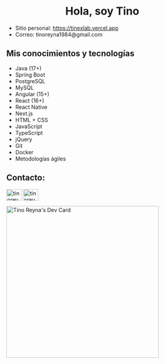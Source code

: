 <h1 align="center">Hola, soy Tino</h1>

<ul>
  <li>Sitio personal: <a href="https://tinexlab.vercel.app" target="blank">https://tinexlab.vercel.app</a></li>
  <li>Correo: tinoreyna1984@gmail.com</li>
</ul>
<h2>Mis conocimientos y tecnologías</h2>
<ul>
  <li>Java (17+)</li>
  <li>Spring Boot</li>
  <li>PostgreSQL</li>
  <li>MySQL</li>
  <li>Angular (15+)</li>
  <li>React (16+)</li>
  <li>React Native</li>
  <li>Next.js</li>
  <li>HTML + CSS</li>
  <li>JavaScript</li>
  <li>TypeScript</li>
  <li>jQuery</li>
  <li>Git</li>
  <li>Docker</li>
  <li>Metodologías ágiles</li>
</ul>
<h2 align="left">Contacto:</h2>
<p align="left">
<a href="https://linkedin.com/in/tinoreyna1984" target="blank"><img align="center" src="https://raw.githubusercontent.com/rahuldkjain/github-profile-readme-generator/master/src/images/icons/Social/linked-in-alt.svg" alt="tinoreyna1984" height="30" width="40" /></a>
<a href="https://instagram.com/tinoreyna1984" target="blank"><img align="center" src="https://raw.githubusercontent.com/rahuldkjain/github-profile-readme-generator/master/src/images/icons/Social/instagram.svg" alt="tinoreyna1984" height="30" width="40" /></a>
</p>
<a href="https://app.daily.dev/tinoreyna1984"><img src="https://api.daily.dev/devcards/cfd297adaf804e2996c9ad47e7a5a487.png?r=7cv" width="400" alt="Tino Reyna's Dev Card"/></a>

